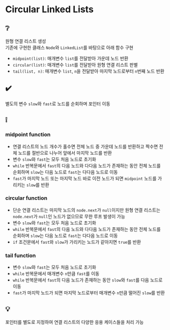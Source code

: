 # Circular Linked Lists

## ❔
원형 연결 리스트 생성  
기존에 구현한 클래스 `Node`와 `LinkedList`를 바탕으로 아래 함수 구현
- `midpoint(list)`: 매개변수 `list`를 전달받아 가운데 노드 반환
- `circular(list)`: 매개변수 `list`를 전달받아 원형 연결 리스트 판별
- `tail(list, n)`: 매개변수 `list`, `n`을 전달받아 마지막 노드로부터 `n`번째 노드 반환

## ✔️
별도의 변수 `slow`와 `fast`로 노드를 순회하며 포인터 이동

## ❕
### midpoint function
- 연결 리스트의 노드 개수가 홀수면 전체 노드 중 가운데 노드를 반환하고 짝수면 전체 노드를 절반으로 나누어 앞에서 마지막 노드를 반환
- 변수 `slow`와 `fast`는 모두 처음 노드로 초기화
- `while` 반복문에서 `fast`의 다음 노드와 다다음 노드가 존재하는 동안 전체 노드를 순회하며 `slow`는 다음 노드로 `fast`는 다다음 노드로 이동
- `fast`가 마지막 노드 또는 마지막 노드 바로 이전 노드가 되면 `midpoint` 노드를 가리키는 `slow`를 반환

### circular function
- 단순 연결 리스트는 마지막 노드의 `node.next`가 `null`이지만 원형 연결 리스트는 `node.next`가 `null`인 노드가 없으므로 무한 루프 발생이 가능
- 변수 `slow`와 `fast`는 모두 처음 노드로 초기화
- `while` 반복문에서 `fast`의 다음 노드와 다다음 노드가 존재하는 동안 전체 노드를 순회하며 `slow`는 다음 노드로 `fast`는 다다음 노드로 이동
- `if` 조건문에서 `fast`와 `slow`가 가리키는 노드가 같아지면 `true`를 반환

### tail function
- 변수 `slow`와 `fast`는 모두 처음 노드로 초기화
- `while` 반복문에서 매개변수 `n`만큼 `fast`를 이동
- `while` 반복문에서 `fast`의 다음 노드가 존재하는 동안 `slow`와 `fast`를 다음 노드로 이동
- `fast`가 마지막 노드가 되면 마지막 노드로부터 매개변수 `n`만큼 떨어진 `slow`를 반환

## 💡
포인터를 별도로 지정하여 연결 리스트의 다양한 응용 케이스들을 처리 가능
